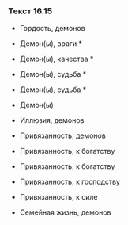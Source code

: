 ### Текст 16.15

- Гордость, демонов

- Демон(ы), враги *

- Демон(ы), качества *

- Демон(ы), судьба *

- Демон(ы), судьба *

- Демон(ы)

- Иллюзия, демонов

- Привязанность, демонов

- Привязанность, к богатству

- Привязанность, к богатству

- Привязанность, к господству

- Привязанность, к силе

- Семейная жизнь, демонов
	
